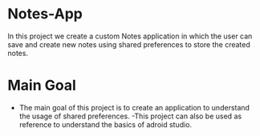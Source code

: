 # Notes-App
In this project we create a custom Notes application in which the user can save and create new notes using shared preferences to store the created notes.
# Main Goal
- The main goal of this project is to create an application to understand the usage of shared preferences.
-This project can also be used as reference to understand the basics of adroid studio.

